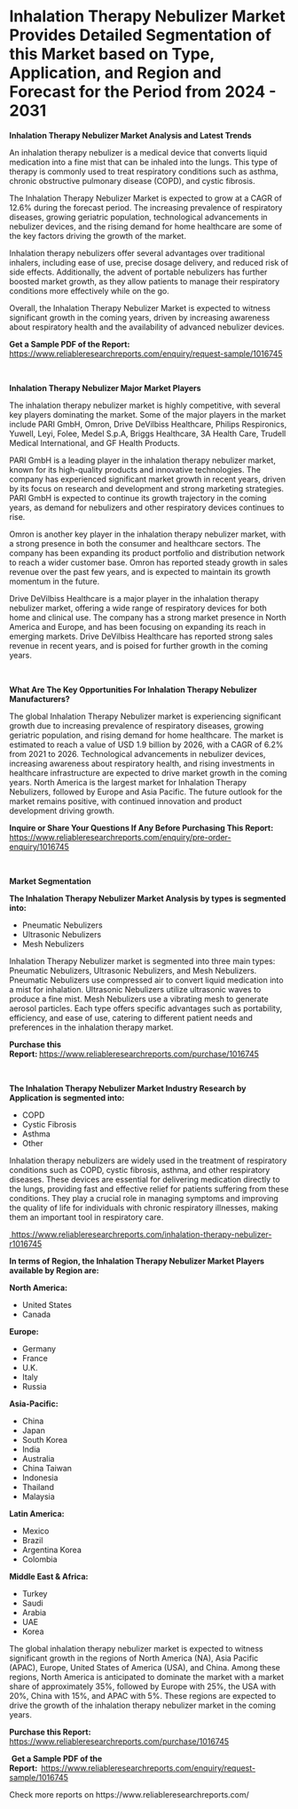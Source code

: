 <p><h1>Inhalation Therapy Nebulizer Market Provides Detailed Segmentation of this Market based on Type, Application, and Region and Forecast for the Period from 2024 - 2031</h1></p><p><strong>Inhalation Therapy Nebulizer Market Analysis and Latest Trends</strong></p>
<p><p>An inhalation therapy nebulizer is a medical device that converts liquid medication into a fine mist that can be inhaled into the lungs. This type of therapy is commonly used to treat respiratory conditions such as asthma, chronic obstructive pulmonary disease (COPD), and cystic fibrosis.</p><p>The Inhalation Therapy Nebulizer Market is expected to grow at a CAGR of 12.6% during the forecast period. The increasing prevalence of respiratory diseases, growing geriatric population, technological advancements in nebulizer devices, and the rising demand for home healthcare are some of the key factors driving the growth of the market.</p><p>Inhalation therapy nebulizers offer several advantages over traditional inhalers, including ease of use, precise dosage delivery, and reduced risk of side effects. Additionally, the advent of portable nebulizers has further boosted market growth, as they allow patients to manage their respiratory conditions more effectively while on the go.</p><p>Overall, the Inhalation Therapy Nebulizer Market is expected to witness significant growth in the coming years, driven by increasing awareness about respiratory health and the availability of advanced nebulizer devices.</p></p>
<p><strong>Get a Sample PDF of the Report:&nbsp;</strong> <a href="https://www.reliableresearchreports.com/enquiry/request-sample/1016745">https://www.reliableresearchreports.com/enquiry/request-sample/1016745</a></p>
<p>&nbsp;</p>
<p><strong>Inhalation Therapy Nebulizer Major Market Players</strong></p>
<p><p>The inhalation therapy nebulizer market is highly competitive, with several key players dominating the market. Some of the major players in the market include PARI GmbH, Omron, Drive DeVilbiss Healthcare, Philips Respironics, Yuwell, Leyi, Folee, Medel S.p.A, Briggs Healthcare, 3A Health Care, Trudell Medical International, and GF Health Products.</p><p>PARI GmbH is a leading player in the inhalation therapy nebulizer market, known for its high-quality products and innovative technologies. The company has experienced significant market growth in recent years, driven by its focus on research and development and strong marketing strategies. PARI GmbH is expected to continue its growth trajectory in the coming years, as demand for nebulizers and other respiratory devices continues to rise.</p><p>Omron is another key player in the inhalation therapy nebulizer market, with a strong presence in both the consumer and healthcare sectors. The company has been expanding its product portfolio and distribution network to reach a wider customer base. Omron has reported steady growth in sales revenue over the past few years, and is expected to maintain its growth momentum in the future.</p><p>Drive DeVilbiss Healthcare is a major player in the inhalation therapy nebulizer market, offering a wide range of respiratory devices for both home and clinical use. The company has a strong market presence in North America and Europe, and has been focusing on expanding its reach in emerging markets. Drive DeVilbiss Healthcare has reported strong sales revenue in recent years, and is poised for further growth in the coming years.</p></p>
<p>&nbsp;</p>
<p><strong>What Are The Key Opportunities For Inhalation Therapy Nebulizer Manufacturers?</strong></p>
<p><p>The global Inhalation Therapy Nebulizer market is experiencing significant growth due to increasing prevalence of respiratory diseases, growing geriatric population, and rising demand for home healthcare. The market is estimated to reach a value of USD 1.9 billion by 2026, with a CAGR of 6.2% from 2021 to 2026. Technological advancements in nebulizer devices, increasing awareness about respiratory health, and rising investments in healthcare infrastructure are expected to drive market growth in the coming years. North America is the largest market for Inhalation Therapy Nebulizers, followed by Europe and Asia Pacific. The future outlook for the market remains positive, with continued innovation and product development driving growth.</p></p>
<p><strong>Inquire or Share Your Questions If Any Before Purchasing This Report:</strong> <a href="https://www.reliableresearchreports.com/enquiry/pre-order-enquiry/1016745">https://www.reliableresearchreports.com/enquiry/pre-order-enquiry/1016745</a></p>
<p>&nbsp;</p>
<p><strong>Market Segmentation</strong></p>
<p><strong>The Inhalation Therapy Nebulizer Market Analysis by types is segmented into:</strong></p>
<p><ul><li>Pneumatic Nebulizers</li><li>Ultrasonic Nebulizers</li><li>Mesh Nebulizers</li></ul></p>
<p><p>Inhalation Therapy Nebulizer market is segmented into three main types: Pneumatic Nebulizers, Ultrasonic Nebulizers, and Mesh Nebulizers. Pneumatic Nebulizers use compressed air to convert liquid medication into a mist for inhalation. Ultrasonic Nebulizers utilize ultrasonic waves to produce a fine mist. Mesh Nebulizers use a vibrating mesh to generate aerosol particles. Each type offers specific advantages such as portability, efficiency, and ease of use, catering to different patient needs and preferences in the inhalation therapy market.</p></p>
<p><strong>Purchase this Report:&nbsp;</strong><a href="https://www.reliableresearchreports.com/purchase/1016745">https://www.reliableresearchreports.com/purchase/1016745</a></p>
<p>&nbsp;</p>
<p><strong>The Inhalation Therapy Nebulizer Market Industry Research by Application is segmented into:</strong></p>
<p><ul><li>COPD</li><li>Cystic Fibrosis</li><li>Asthma</li><li>Other</li></ul></p>
<p><p>Inhalation therapy nebulizers are widely used in the treatment of respiratory conditions such as COPD, cystic fibrosis, asthma, and other respiratory diseases. These devices are essential for delivering medication directly to the lungs, providing fast and effective relief for patients suffering from these conditions. They play a crucial role in managing symptoms and improving the quality of life for individuals with chronic respiratory illnesses, making them an important tool in respiratory care.</p></p>
<p><a href="https://www.reliableresearchreports.com/inhalation-therapy-nebulizer-r1016745">&nbsp;https://www.reliableresearchreports.com/inhalation-therapy-nebulizer-r1016745</a></p>
<p><strong>In terms of Region, the Inhalation Therapy Nebulizer Market Players available by Region are:</strong></p>
<p>
    <p> <strong> North America: </strong>
        <ul>
            <li>United States</li>
            <li>Canada</li>
        </ul>
        </p> 
    <p> <strong> Europe: </strong>
        <ul>
            <li>Germany</li>
            <li>France</li>
            <li>U.K.</li>
            <li>Italy</li>
            <li>Russia</li>
        </ul>
        </p> 
    <p> <strong> Asia-Pacific: </strong>
        <ul>
            <li>China</li>
            <li>Japan</li>
            <li>South Korea</li>
            <li>India</li>
            <li>Australia</li>
            <li>China Taiwan</li>
            <li>Indonesia</li>
            <li>Thailand</li>
            <li>Malaysia</li>
        </ul>
        </p> 
    <p> <strong> Latin America: </strong>
        <ul>
            <li>Mexico</li>
            <li>Brazil</li>
            <li>Argentina Korea</li>
            <li>Colombia</li>
        </ul>
        </p> 
    <p> <strong> Middle East & Africa: </strong>
        <ul>
            <li>Turkey</li>
            <li>Saudi</li>
            <li>Arabia</li>
            <li>UAE</li>
            <li>Korea</li>
        </ul>
    </p>
    </p>
<p><p>The global inhalation therapy nebulizer market is expected to witness significant growth in the regions of North America (NA), Asia Pacific (APAC), Europe, United States of America (USA), and China. Among these regions, North America is anticipated to dominate the market with a market share of approximately 35%, followed by Europe with 25%, the USA with 20%, China with 15%, and APAC with 5%. These regions are expected to drive the growth of the inhalation therapy nebulizer market in the coming years.</p></p>
<p><strong>Purchase this Report: </strong><a href="https://www.reliableresearchreports.com/purchase/1016745">https://www.reliableresearchreports.com/purchase/1016745</a></p>
<p>&nbsp;<strong>Get a Sample PDF of the Report:&nbsp;&nbsp;</strong><a href="https://www.reliableresearchreports.com/enquiry/request-sample/1016745">https://www.reliableresearchreports.com/enquiry/request-sample/1016745</a></p>
<p><strong></strong></p>
<p>Check more reports on https://www.reliableresearchreports.com/</p>